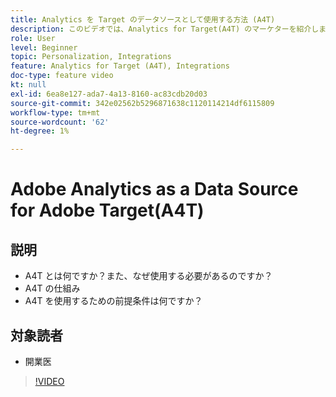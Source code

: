 ```yaml
---
title: Analytics を Target のデータソースとして使用する方法 (A4T)
description: このビデオでは、Analytics for Target(A4T) のマーケターを紹介します。
role: User
level: Beginner
topic: Personalization, Integrations
feature: Analytics for Target (A4T), Integrations
doc-type: feature video
kt: null
exl-id: 6ea8e127-ada7-4a13-8160-ac83cdb20d03
source-git-commit: 342e02562b5296871638c1120114214df6115809
workflow-type: tm+mt
source-wordcount: '62'
ht-degree: 1%

---
```


# Adobe Analytics as a Data Source for Adobe Target(A4T)

## 説明

* A4T とは何ですか？また、なぜ使用する必要があるのですか？
* A4T の仕組み
* A4T を使用するための前提条件は何ですか？

## 対象読者

* 開業医

>[!VIDEO](https://video.tv.adobe.com/v/17384/?quality=12)
